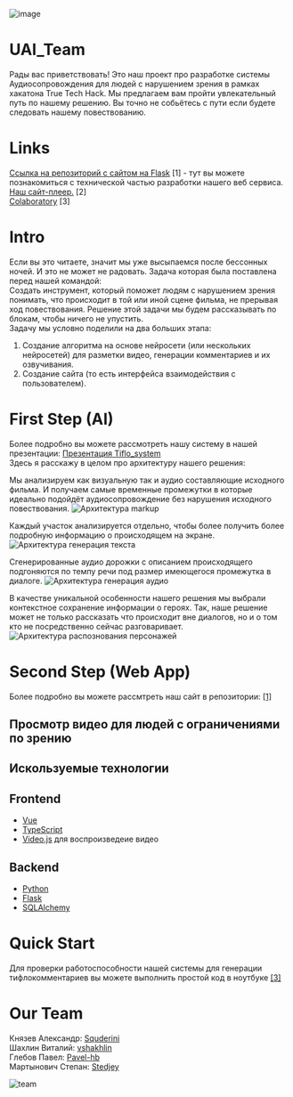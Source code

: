 ![image](https://user-images.githubusercontent.com/78702396/228333319-acc64c22-4400-48a4-b2d0-799bf1328ade.png)

# UAI_Team
Рады вас приветствовать! Это наш проект про разработке системы Аудиосопровождения для людей с нарушением зрения в рамках хакатона True Tech Hack. Мы предлагаем вам пройти увлекательный путь по нашему решению. Вы точно не собьётесь с пути если будете следовать нашему повествованию.


# Links
<a href="https://github.com/Aleshka5/video_hosting_website">Ссылка на репозиторий с сайтом на Flask</a> [1] - тут вы можете познакомиться с технической частью разработки нашего веб сервиса.<br>
<a href="http://91.185.84.94:5000">Наш сайт-плеер.</a> [2]<br>
<a href="https://colab.research.google.com/drive/12g97sgxS4suIZHFURT2iG9hGSduUnvzW#scrollTo=WozCs7AZuEUW">Colaboratory</a> [3]


# Intro
Если вы это читаете, значит мы уже высыпаемся после бессонных ночей. И это не может не радовать. Задача которая была поставлена перед нашей командой:<br>
Создать инструмент, который поможет людям с нарушением зрения понимать, что происходит в той или иной сцене фильма, не прерывая ход повествования. 
Решение этой задачи мы будем рассказывать по блокам, чтобы ничего не упустить.<br>
Задачу мы условно поделили на два больших этапа: 
  1. Создание алгоритма на основе нейросети (или нескольких нейросетей) для разметки видео, генерации комментариев и их озвучивания.<br>
  2. Создание сайта (то есть интерфейса взаимодействия с пользователем).<br>

# First Step (AI)
Более подробно вы можете рассмотреть нашу систему в нашей презентации: <a href="https://docs.google.com/presentation/d/1NDOTi7RWrr821zwFZXV0hywr4nAt6Wk7/edit?usp=sharing&ouid=101188216251655793371&rtpof=true&sd=true">Презентация Tiflo_system</a><br>
Здесь я расскажу в целом про архитектуру нашего решения:

Мы анализируем как визуальную так и аудио составляющие исходного фильма. И получаем самые временные промежутки в которые идеально подойдёт аудиосопровождение без нарушения исходного повествования.
![Архитектура markup](https://user-images.githubusercontent.com/78702396/228350523-9644b8ea-a2b6-461f-b131-0fbe6324e7c7.jpg)

Каждый участок анализируется отдельно, чтобы более получить более подробную информацию о происходящем на экране.
![Архитектура генерация текста](https://user-images.githubusercontent.com/78702396/228355518-dc0a5f65-224c-4172-a7b0-72e1965b2649.jpg)

Сгенерированные аудио дорожки с описанием происходящего подгоняются по темпу речи под размер имеющегося промежутка в диалоге.
![Архитектура генерация аудио](https://user-images.githubusercontent.com/78702396/228359374-f7e58ecc-e9d5-492b-9e02-28b50e5f7ee7.jpg)

В качестве уникальной особенности нашего решения мы выбрали контекстное сохранение информации о героях. Так, наше решение может не только рассказать что происходит вне диалогов, но и о том кто не посредственно сейчас разговаривает.
![Архитектура распознования персонажей](https://user-images.githubusercontent.com/100163713/229601924-5d52cc29-4c03-4121-8ff8-8636180fbefb.jpg)


# Second Step (Web App)
Более подробно вы можете рассмтреть наш сайт в репозитории: <a href="">[1]</a><br>

## Просмотр видео для людей с ограничениями по зрению
## Искользуемые технологии

## Frontend
- <a href="https://github.com/vuejs">Vue</a>
- <a href="https://www.typescriptlang.org">TypeScript</a>
- <a href="https://github.com/videojs/video.js">Video.js</a> для воспроизведеие видео
## Backend
- <a href="https://www.python.org/">Python</a>
- <a href="https://github.com/pallets/flask">Flask</a>
- <a href="https://github.com/sqlalchemy/sqlalchemy">SQLAlchemy</a>

# Quick Start
Для проверки работоспособности нашей системы для генерации тифлокомментариев вы можете выполнить простой код в ноутбуке <a href="https://colab.research.google.com/drive/12g97sgxS4suIZHFURT2iG9hGSduUnvzW#scrollTo=WozCs7AZuEUW">[3]</a>


# Our Team
Князев Александр: <a href="https://github.com/Squderini">Squderini</a><br>
Шахлин Виталий: <a href="https://github.com/vshakhlin">vshakhlin</a><br>
Глебов Павел: <a href="https://github.com/Pavel-hb">Pavel-hb</a><br>
Мартынович Степан: <a href="https://github.com/Stedjey">Stedjey</a><br>

![team](https://user-images.githubusercontent.com/100163713/229600856-9db9442d-517c-4431-bbe0-ebba5a2ea1eb.png)
